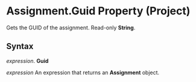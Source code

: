 
# Assignment.Guid Property (Project)

Gets the GUID of the assignment. Read-only  **String**.


## Syntax

 _expression_. **Guid**

 _expression_ An expression that returns an **Assignment** object.


